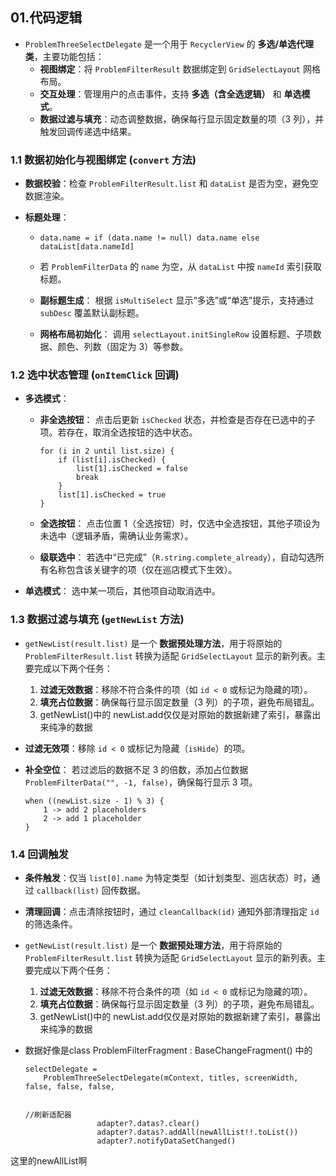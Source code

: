 ## 01.代码逻辑

- `ProblemThreeSelectDelegate` 是一个用于 `RecyclerView` 的 **多选/单选代理类**，主要功能包括：
  - **视图绑定**：将 `ProblemFilterResult` 数据绑定到 `GridSelectLayout` 网格布局。
  - **交互处理**：管理用户的点击事件，支持 **多选（含全选逻辑）** 和 **单选模式**。
  - **数据过滤与填充**：动态调整数据，确保每行显示固定数量的项（3 列），并触发回调传递选中结果。

### 1.1 **数据初始化与视图绑定 (`convert` 方法)**

- **数据校验**：检查 `ProblemFilterResult.list` 和 `dataList` 是否为空，避免空数据渲染。

- **标题处理**：

  - ```
    data.name = if (data.name != null) data.name else dataList[data.nameId]
    ```

  - 若 `ProblemFilterData` 的 `name` 为空，从 `dataList` 中按 `nameId` 索引获取标题。

  - **副标题生成**：
    根据 `isMultiSelect` 显示“多选”或“单选”提示，支持通过 `subDesc` 覆盖默认副标题。

  - **网格布局初始化**：
    调用 `selectLayout.initSingleRow` 设置标题、子项数据、颜色、列数（固定为 3）等参数。

### 1.2 **选中状态管理 (`onItemClick` 回调)**

- **多选模式**：

  - **非全选按钮**：
    点击后更新 `isChecked` 状态，并检查是否存在已选中的子项。若存在，取消全选按钮的选中状态。

    ```
    for (i in 2 until list.size) {
        if (list[i].isChecked) {
            list[1].isChecked = false
            break
        }
        list[1].isChecked = true
    }
    ```

  - **全选按钮**：
    点击位置 1（全选按钮）时，仅选中全选按钮，其他子项设为未选中（逻辑矛盾，需确认业务需求）。

  - **级联选中**：
    若选中“已完成”（`R.string.complete_already`），自动勾选所有名称包含该关键字的项（仅在巡店模式下生效）。

- **单选模式**：
  选中某一项后，其他项自动取消选中。

### 1.3 数据过滤与填充 (`getNewList` 方法)

- `getNewList(result.list)` 是一个 **数据预处理方法**，用于将原始的 `ProblemFilterResult.list` 转换为适配 `GridSelectLayout` 显示的新列表。主要完成以下两个任务：
  1. **过滤无效数据**：移除不符合条件的项（如 `id < 0` 或标记为隐藏的项）。
  2. **填充占位数据**：确保每行显示固定数量（3 列）的子项，避免布局错乱。
  3. getNewList()中的 newList.add仅仅是对原始的数据新建了索引，暴露出来纯净的数据



- **过滤无效项**：移除 `id < 0` 或标记为隐藏（`isHide`）的项。

- **补全空位**：
  若过滤后的数据不足 3 的倍数，添加占位数据 `ProblemFilterData("", -1, false)`，确保每行显示 3 项。

  ```
  when ((newList.size - 1) % 3) {
      1 -> add 2 placeholders
      2 -> add 1 placeholder
  }
  ```

### 1.4 回调触发

- **条件触发**：仅当 `list[0].name` 为特定类型（如计划类型、巡店状态）时，通过 `callback(list)` 回传数据。
- **清理回调**：点击清除按钮时，通过 `cleanCallback(id)` 通知外部清理指定 `id` 的筛选条件。







- `getNewList(result.list)` 是一个 **数据预处理方法**，用于将原始的 `ProblemFilterResult.list` 转换为适配 `GridSelectLayout` 显示的新列表。主要完成以下两个任务：
  1. **过滤无效数据**：移除不符合条件的项（如 `id < 0` 或标记为隐藏的项）。
  2. **填充占位数据**：确保每行显示固定数量（3 列）的子项，避免布局错乱。
  3. getNewList()中的 newList.add仅仅是对原始的数据新建了索引，暴露出来纯净的数据





- 数据好像是class ProblemFilterFragment : BaseChangeFragment() 中的

  ```
  selectDelegate =
      ProblemThreeSelectDelegate(mContext, titles, screenWidth, false, false, false, 
  
  
  //刷新适配器
                  adapter?.datas?.clear()
                  adapter?.datas?.addAll(newAllList!!.toList())
                  adapter?.notifyDataSetChanged()
  ```

这里的newAllList啊
